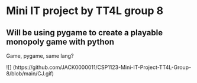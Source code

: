 <h1 >Mini IT project by TT4L group 8</h1>

<h2>Will be using pygame to create a playable monopoly game with python</h2>
<p align="left">Game, pygame, same lang? </p>
![] (https://github.com/JACK0000011/CSP1123-Mini-IT-Project-TT4L-Group-8/blob/main/CJ.gif)

